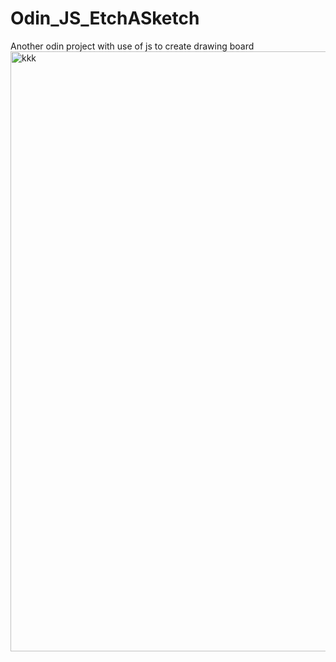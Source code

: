 # Odin_JS_EtchASketch
Another odin project with use of js to create drawing board
<img width="960" alt="kkk" src="https://github.com/matorolll/Odin_JS_EtchASketch/assets/121674957/cb66e7de-535d-42bc-b95c-59cb78163ab8">
